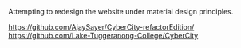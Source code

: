 Attempting to redesign the website under material design principles.

https://github.com/AjaySayer/CyberCity-refactorEdition/
https://github.com/Lake-Tuggeranong-College/CyberCity
